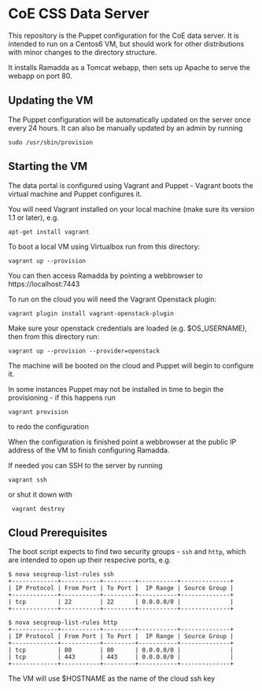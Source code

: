 CoE CSS Data Server
===================

This repository is the Puppet configuration for the CoE data server. It is
intended to run on a Centos6 VM, but should work for other distributions with
minor changes to the directory structure.

It installs Ramadda as a Tomcat webapp, then sets up Apache to serve the webapp
on port 80.

Updating the VM
---------------

The Puppet configuration will be automatically updated on the server once every
24 hours. It can also be manually updated by an admin by running

    sudo /usr/sbin/provision

Starting the VM
---------------

The data portal is configured using Vagrant and Puppet - Vagrant boots the
virtual machine and Puppet configures it.

You will need Vagrant installed on your local machine (make sure its version
1.1 or later), e.g.

    apt-get install vagrant

To boot a local VM using Virtualbox run from this directory:

    vagrant up --provision

You can then access Ramadda by pointing a webbrowser to https://localhost:7443

To run on the cloud you will need the Vagrant Openstack plugin:

    vagrant plugin install vagrant-openstack-plugin

Make sure your openstack credentials are loaded (e.g. $OS\_USERNAME), then from
this directory run:

    vagrant up --provision --provider=openstack

The machine will be booted on the cloud and Puppet will begin to configure it.

In some instances Puppet may not be installed in time to begin the provisioning - if this happens run

    vagrant provision

to redo the configuration

When the configuration is finished point a webbrowser at the public IP address
of the VM to finish configuring Ramadda.

If needed you can SSH to the server by running

    vagrant ssh

or shut it down with

     vagrant destroy

Cloud Prerequisites
-------------------

The boot script expects to find two security groups - `ssh` and `http`, which
are intended to open up their respecive ports, e.g.

    $ nova secgroup-list-rules ssh
    +-------------+-----------+---------+-----------+--------------+
    | IP Protocol | From Port | To Port |  IP Range | Source Group |
    +-------------+-----------+---------+-----------+--------------+
    | tcp         | 22        | 22      | 0.0.0.0/0 |              |
    +-------------+-----------+---------+-----------+--------------+

    $ nova secgroup-list-rules http
    +-------------+-----------+---------+-----------+--------------+
    | IP Protocol | From Port | To Port |  IP Range | Source Group |
    +-------------+-----------+---------+-----------+--------------+
    | tcp         | 80        | 80      | 0.0.0.0/0 |              |
    | tcp         | 443       | 443     | 0.0.0.0/0 |              |
    +-------------+-----------+---------+-----------+--------------+

The VM will use $HOSTNAME as the name of the cloud ssh key
